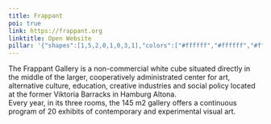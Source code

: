 ```yaml
---
title: Frappant
poi: true
link: https://frappant.org
linktitle: Open Website
pillar: '{"shapes":[1,5,2,0,1,0,3,1],"colors":["#ffffff","#ffffff","#ffffff","#000000","#ffffff","#000000","#ffffff","#ffffff"],"animations": {"2":{"keys":[{"x":0,"y":0,"z":0},{"x":0,"y":0,"z":1},{"x":0,"y":0,"z":0}]},"6":{"keys":[{"x":0,"y":0,"z":0},{"x":0,"y":0,"z":-1},{"x":0,"y":0,"z":0}]}}}'
---
```

The Frappant Gallery is a non-commercial white cube situated directly in the middle of the larger, cooperatively administrated center for art, alternative culture, education, creative industries and social policy located at the former Viktoria Barracks in Hamburg Altona.<br>Every year, in its three rooms, the 145 m2 gallery offers a continuous program of 20 exhibits of contemporary and experimental visual art.
